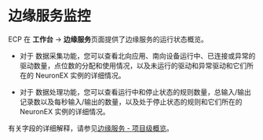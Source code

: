 # 边缘服务监控

ECP 在 **工作台** -> **边缘服务**页面提供了边缘服务的运行状态概览。

- 对于 数据采集功能，您可以查看北向应用、南向设备运行中、已连接或异常的驱动数量，点位数的分配和使用情况，以及未运行的驱动和异常驱动和它们所在的 NeuronEX 实例的详细情况。

- 对于 数据处理功能，您可以查看运行中和停止状态的规则数量，总输入/输出记录数以及每秒输入/输出的数量，以及处于停止状态的规则和它们所在的 NeuronEX 实例的详细情况。


有关字段的详细解释，请参见[边缘服务 - 项目级概览](../edge_service/edge_project_statistics.md)。



